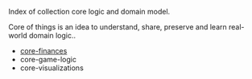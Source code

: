 Index of collection core logic and domain model. 

Core of things is an idea to understand, share, preserve and learn real-world domain logic.. 

- [core-finances](https://github.com/azizzaeny/core-finances)
- core-game-logic
- core-visualizations
